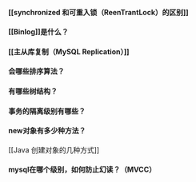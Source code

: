 #### [[synchronized 和可重入锁（ReenTrantLock）的区别]]

#### [[Binlog]]是什么？

#### [[主从库复制（MySQL Replication）]]

#### 会哪些排序算法？

#### 有哪些树结构？

#### 事务的隔离级别有哪些？

#### new对象有多少种方法？

[[Java 创建对象的几种方式]]

#### mysql在哪个级别，如何防止幻读？（MVCC）
